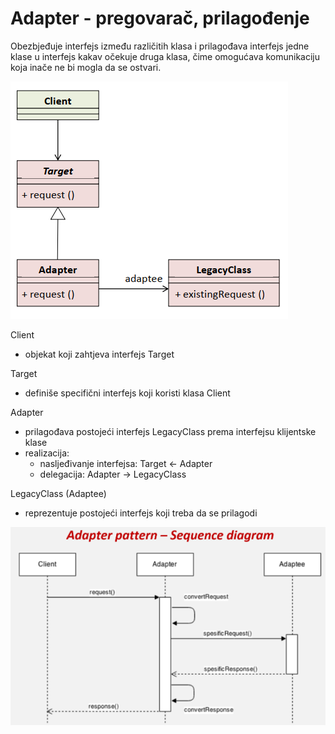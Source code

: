 # Adapter - pregovarač, prilagođenje

Obezbjeđuje interfejs između različitih klasa i prilagođava interfejs jedne klase u interfejs kakav očekuje druga klasa, čime omogućava komunikaciju koja inače ne bi mogla da se ostvari.  

![Screenshot](Adapter.png)  

  
  Client
  - objekat koji zahtjeva interfejs Target  
  
  Target  
  - definiše specifični interfejs koji koristi klasa Client
  
  Adapter  
  - prilagođava postojeći interfejs LegacyClass prema interfejsu klijentske klase
  - realizacija:
     - nasljeđivanje interfejsa: Target <- Adapter
     - delegacija: Adapter -> LegacyClass
   
  LegacyClass (Adaptee)
  - reprezentuje postojeći interfejs koji treba da se prilagodi  
  
  ![Screenshot](AdapterSeqDiagram.png)  
